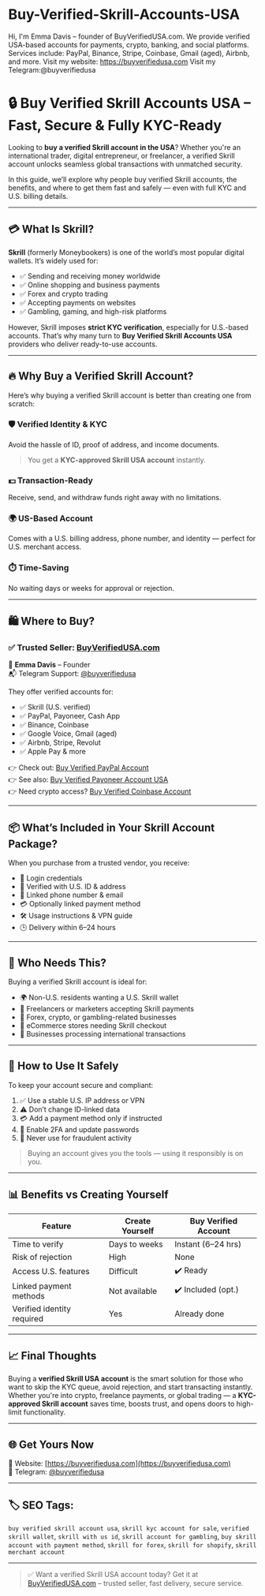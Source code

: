 # Buy-Verified-Skrill-Accounts-USA
Hi, I'm Emma Davis – founder of BuyVerifiedUSA.com. We provide verified USA-based accounts for payments, crypto, banking, and social platforms. Services include: PayPal, Binance, Stripe, Coinbase, Gmail (aged), Airbnb, and more. Visit my website: https://buyverifiedusa.com  Visit my Telegram:@buyverifiedusa
# 🔒 Buy Verified Skrill Accounts USA – Fast, Secure & Fully KYC-Ready

Looking to **buy a verified Skrill account in the USA**? Whether you're an international trader, digital entrepreneur, or freelancer, a verified Skrill account unlocks seamless global transactions with unmatched security.

In this guide, we’ll explore why people buy verified Skrill accounts, the benefits, and where to get them fast and safely — even with full KYC and U.S. billing details.

---

## 💳 What Is Skrill?

**Skrill** (formerly Moneybookers) is one of the world’s most popular digital wallets. It’s widely used for:

- ✅ Sending and receiving money worldwide  
- ✅ Online shopping and business payments  
- ✅ Forex and crypto trading  
- ✅ Accepting payments on websites  
- ✅ Gambling, gaming, and high-risk platforms

However, Skrill imposes **strict KYC verification**, especially for U.S.-based accounts. That’s why many turn to **Buy Verified Skrill Accounts USA** providers who deliver ready-to-use accounts.

---

## 🔥 Why Buy a Verified Skrill Account?

Here’s why buying a verified Skrill account is better than creating one from scratch:

### 🛡️ Verified Identity & KYC  
Avoid the hassle of ID, proof of address, and income documents.  
> You get a **KYC-approved Skrill USA account** instantly.

### 💵 Transaction-Ready  
Receive, send, and withdraw funds right away with no limitations.

### 🌍 US-Based Account  
Comes with a U.S. billing address, phone number, and identity — perfect for U.S. merchant access.

### ⏱️ Time-Saving  
No waiting days or weeks for approval or rejection.

---

## 🛍️ Where to Buy?

### ✅ Trusted Seller: [BuyVerifiedUSA.com](https://buyverifiedusa.com)  
👤 **Emma Davis** – Founder  
📬 Telegram Support: [@buyverifiedusa](https://t.me/buyverifiedusa)

They offer verified accounts for:

- ✅ Skrill (U.S. verified)  
- ✅ PayPal, Payoneer, Cash App  
- ✅ Binance, Coinbase  
- ✅ Google Voice, Gmail (aged)  
- ✅ Airbnb, Stripe, Revolut  
- ✅ Apple Pay & more

👉 Check out: [Buy Verified PayPal Account](https://buyverifiedusa.com)  
👉 See also: [Buy Verified Payoneer Account USA](https://buyverifiedusa.com)  
👉 Need crypto access? [Buy Verified Coinbase Account](https://buyverifiedusa.com)

---

## 📦 What’s Included in Your Skrill Account Package?

When you purchase from a trusted vendor, you receive:

- 🔐 Login credentials  
- 📜 Verified with U.S. ID & address  
- 📲 Linked phone number & email  
- 💳 Optionally linked payment method  
- 🛠️ Usage instructions & VPN guide  
- 🕒 Delivery within 6–24 hours

---

## 🧠 Who Needs This?

Buying a verified Skrill account is ideal for:

- 🌍 Non-U.S. residents wanting a U.S. Skrill wallet  
- 💼 Freelancers or marketers accepting Skrill payments  
- 🔄 Forex, crypto, or gambling-related businesses  
- 🛒 eCommerce stores needing Skrill checkout  
- 🧾 Businesses processing international transactions

---

## 🔐 How to Use It Safely

To keep your account secure and compliant:

1. ✅ Use a stable U.S. IP address or VPN  
2. ⚠️ Don’t change ID-linked data  
3. 💳 Add a payment method only if instructed  
4. 🔐 Enable 2FA and update passwords  
5. 🚫 Never use for fraudulent activity

> Buying an account gives you the tools — using it responsibly is on you.

---

## 📊 Benefits vs Creating Yourself

| Feature                     | Create Yourself | Buy Verified Account |
|----------------------------|-----------------|----------------------|
| Time to verify             | Days to weeks   | Instant (6–24 hrs)   |
| Risk of rejection          | High            | None                 |
| Access U.S. features       | Difficult        | ✔️ Ready             |
| Linked payment methods     | Not available    | ✔️ Included (opt.)   |
| Verified identity required | Yes             | Already done         |

---

## 📈 Final Thoughts

Buying a **verified Skrill USA account** is the smart solution for those who want to skip the KYC queue, avoid rejection, and start transacting instantly. Whether you're into crypto, freelance payments, or global trading — a **KYC-approved Skrill account** saves time, boosts trust, and opens doors to high-limit functionality.

---

## 🌐 Get Yours Now

🎯 Website: [https://buyverifiedusa.com](https://buyverifiedusa.com)  
💬 Telegram: [@buyverifiedusa](https://t.me/buyverifiedusa)

---

## 🏷️ SEO Tags:
`buy verified skrill account usa`, `skrill kyc account for sale`, `verified skrill wallet`, `skrill with us id`, `skrill account for gambling`, `buy skrill account with payment method`, `skrill for forex`, `skrill for shopify`, `skrill merchant account`

---

> ✅ Want a verified Skrill USA account today? Get it at [BuyVerifiedUSA.com](https://buyverifiedusa.com) – trusted seller, fast delivery, secure service.
